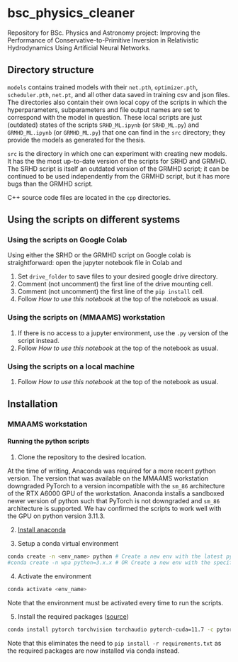 # bsc_physics_cleaner

Repository for BSc. Physics and Astronomy project: Improving the Performance of Conservative-to-Primitive Inversion in Relativistic Hydrodynamics Using Artificial Neural Networks.

## Directory structure

`models` contains trained models with their `net.pth`, `optimizer.pth`, `scheduler.pth`, `net.pt`, and all other data saved in training csv and json files. The directories also contain their own local copy of the scripts in which the hyperparameters, subparameters and file output names are set to correspond with the model in question. These local scripts are just (outdated) states of the scripts `SRHD_ML.ipynb` (or `SRHD_ML.py`) and  `GRMHD_ML.ipynb` (or `GRMHD_ML.py`) that one can find in the `src` directory; they provide the models as generated for the thesis.

`src` is the directory in which one can experiment with creating new models. It has the the most up-to-date version of the scripts for SRHD and GRMHD. The SRHD script is itself an outdated version of the GRMHD script; it can be continued to be used independently from the GRMHD script, but it has more bugs than the GRMHD script.

C++ source code files are located in the `cpp` directories.

## Using the scripts on different systems

### Using the scripts on Google Colab

Using either the SRHD or the GRMHD script on Google colab is straightforward: open the jupyter notebook file in Colab and 

1. Set `drive_folder` to save files to your desired google drive directory.
2. Comment (not uncomment) the first line of the drive mounting cell.
3. Comment (not uncomment) the first line of the `pip install` cell.
4. Follow _How to use this notebook_ at the top of the notebook as usual.

### Using the scripts on (MMAAMS) workstation

1. If there is no access to a jupyter environment, use the `.py` version of the script instead.
2. Follow _How to use this notebook_ at the top of the notebook as usual.

### Using the scripts on a local machine

1. Follow _How to use this notebook_ at the top of the notebook as usual.

## Installation

### MMAAMS workstation

#### Running the python scripts

1. Clone the repository to the desired location.

At the time of writing, Anaconda was required for a more recent python version. The version that was available on the MMAAMS workstation  downgraded PyTorch to a version incompatible with the `sm_86` architecture of the RTX A6000 GPU of the workstation. Anaconda installs a sandboxed newer version of python such that PyTorch is not downgraded and `sm_86` architecture is supported. We hav confirmed the scripts to work well with the GPU on python version 3.11.3.

2. [Install anaconda](https://pytorch.org/get-started/locally/#linux-anaconda)

3. Setup a conda virtual environment

```sh
conda create -n <env_name> python # Create a new env with the latest python version.
#conda create -n wpa python=3.x.x # OR Create a new env with the specified python version.
```

4. Activate the environment

```sh
conda activate <env_name>
```

Note that the environment must be activated every time to run the scripts.

5. Install the required packages ([source](https://pytorch.org/))

```sh
conda install pytorch torchvision torchaudio pytorch-cuda=11.7 -c pytorch -c nvidia
```

Note that this eliminates the need to `pip install -r requirements.txt` as the required packages are now installed via conda instead.